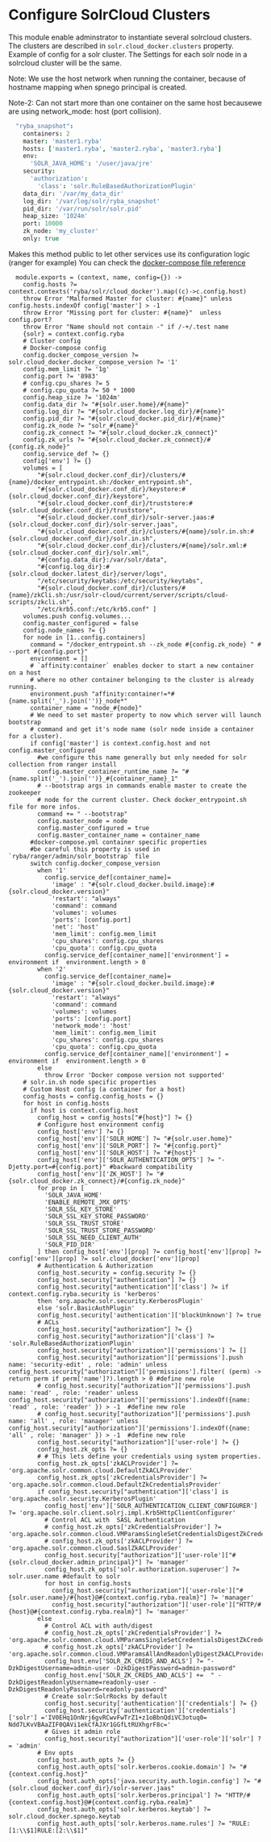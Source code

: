 
# Configure SolrCloud Clusters
This module enable adminstrator to instantiate several solrcloud clusters.
The clusters are described in `solr.cloud_docker.clusters` property.
Example of config for a solr cluster.
The Settings for each solr node in a solrcloud cluster will be the same.

Note: We use the host network when running the container, because of hostname mapping 
when spnego principal is created.

Note-2: Can not start more than one container on the same host becausewe are using
network_mode: host (port collision).

```cson
  "ryba_snapshot":
    containers: 2
    master: 'master1.ryba'
    hosts: ['master1.ryba', 'master2.ryba', 'master3.ryba']
    env:
      'SOLR_JAVA_HOME': '/user/java/jre'
    security: 
      'authorization': 
        'class': 'solr.RuleBasedAuthorizationPlugin'
    data_dir: '/var/my_data_dir'
    log_dir: '/var/log/solr/ryba_snapshot'
    pid_dir: '/var/run/solr/solr.pid'
    heap_size: '1024m'
    port: 10000
    zk_node: 'my_cluster'
    only: true    
```

Makes this method public to let other services use its configuration logic (ranger for example)
You can check the [docker-compose file reference](https://docs.docker.com/compose/compose-file/)

      module.exports = (context, name, config={}) ->
        config.hosts ?= context.contexts('ryba/solr/cloud_docker').map((c)->c.config.host)
        throw Error "Malformed Master for cluster: #{name}" unless config.hosts.indexOf config['master'] > -1
        throw Error "Missing port for cluster: #{name}"  unless config.port?
        throw Error "Name should not contain -" if /-+/.test name
        {solr} = context.config.ryba
        # Cluster config 
        # Docker-compose config
        config.docker_compose_version ?= solr.cloud_docker.docker_compose_version ?= '1'
        config.mem_limit ?= '1g'
        config.port ?= '8983'
        # config.cpu_shares ?= 5
        # config.cpu_quota ?= 50 * 1000
        config.heap_size ?= '1024m'
        config.data_dir ?= "#{solr.user.home}/#{name}"
        config.log_dir ?= "#{solr.cloud_docker.log_dir}/#{name}"
        config.pid_dir ?= "#{solr.cloud_docker.pid_dir}/#{name}"
        config.zk_node ?= "solr_#{name}"
        config.zk_connect ?= "#{solr.cloud_docker.zk_connect}"
        config.zk_urls ?= "#{solr.cloud_docker.zk_connect}/#{config.zk_node}"
        config.service_def ?= {}
        config['env'] ?= {}
        volumes = [
            "#{solr.cloud_docker.conf_dir}/clusters/#{name}/docker_entrypoint.sh:/docker_entrypoint.sh",
            "#{solr.cloud_docker.conf_dir}/keystore:#{solr.cloud_docker.conf_dir}/keystore",
            "#{solr.cloud_docker.conf_dir}/truststore:#{solr.cloud_docker.conf_dir}/truststore",
            "#{solr.cloud_docker.conf_dir}/solr-server.jaas:#{solr.cloud_docker.conf_dir}/solr-server.jaas",
            "#{solr.cloud_docker.conf_dir}/clusters/#{name}/solr.in.sh:#{solr.cloud_docker.conf_dir}/solr.in.sh",
            "#{solr.cloud_docker.conf_dir}/clusters/#{name}/solr.xml:#{solr.cloud_docker.conf_dir}/solr.xml",
            "#{config.data_dir}:/var/solr/data",
            "#{config.log_dir}:#{solr.cloud_docker.latest_dir}/server/logs",
            "/etc/security/keytabs:/etc/security/keytabs",
            "#{solr.cloud_docker.conf_dir}/clusters/#{name}/zkCli.sh:/usr/solr-cloud/current/server/scripts/cloud-scripts/zkcli.sh",
            "/etc/krb5.conf:/etc/krb5.conf" ] 
        volumes.push config.volumes...
        config.master_configured = false
        config.node_names ?= {}
        for node in [1..config.containers]
          command = "/docker_entrypoint.sh --zk_node #{config.zk_node} " # --port #{config.port}"
          environment = []
          # `affinity:container` enables docker to start a new container on a host 
          # where no other container belonging to the cluster is already running.
          environment.push "affinity:container!=*#{name.split('_').join('')}_node*"
          container_name = "node_#{node}"
          # We need to set master property to now which server will launch bootstrap
          # command and get it's node name (solr node inside a container for a cluster).
          if config['master'] is context.config.host and not config.master_configured
            #we configure this name generally but only needed for solr collection from ranger install
            config.master_container_runtime_name ?= "#{name.split('_').join('')}_#{container_name}_1"
            # --bootstrap args in commands enable master to create the zookeeper 
            # node for the current cluster. Check docker_entrypoint.sh file for more infos.
            command += " --bootstrap"
            config.master_node = node
            config.master_configured = true
            config.master_container_name = container_name
          #docker-compose.yml container specific properties
          #be careful this property is used in `ryba/ranger/admin/solr_bootstrap` file
          switch config.docker_compose_version
            when '1'
              config.service_def[container_name]=
                'image' : "#{solr.cloud_docker.build.image}:#{solr.cloud_docker.version}"
                'restart': "always"
                'command': command
                'volumes': volumes
                'ports': [config.port]
                'net': 'host'
                'mem_limit': config.mem_limit
                'cpu_shares': config.cpu_shares
                'cpu_quota': config.cpu_quota
              config.service_def[container_name]['environment'] = environment if  environment.length > 0
            when '2'
              config.service_def[container_name]=
                'image' : "#{solr.cloud_docker.build.image}:#{solr.cloud_docker.version}"
                'restart': "always"
                'command': command
                'volumes': volumes
                'ports': [config.port]
                'network_mode': 'host'
                'mem_limit': config.mem_limit
                'cpu_shares': config.cpu_shares
                'cpu_quota': config.cpu_quota
              config.service_def[container_name]['environment'] = environment if  environment.length > 0
            else 
              throw Error 'Docker compose version not supported'
        # solr.in.sh node specific properties
        # Custom Host config (a container for a host)
        config_hosts = config.config_hosts = {}
        for host in config.hosts
          if host is context.config.host
            config_host = config_hosts["#{host}"] ?= {}
            # Configure host environment config
            config_host['env'] ?= {}
            config_host['env']['SOLR_HOME'] ?= "#{solr.user.home}"
            config_host['env']['SOLR_PORT'] ?= "#{config.port}"
            config_host['env']['SOLR_HOST'] ?= "#{host}"
            config_host['env']['SOLR_AUTHENTICATION_OPTS'] ?= "-Djetty.port=#{config.port}" #backward compatibility
            config_host['env']['ZK_HOST'] ?= "#{solr.cloud_docker.zk_connect}/#{config.zk_node}"
            for prop in [
              'SOLR_JAVA_HOME'
              'ENABLE_REMOTE_JMX_OPTS'
              'SOLR_SSL_KEY_STORE'
              'SOLR_SSL_KEY_STORE_PASSWORD'
              'SOLR_SSL_TRUST_STORE'
              'SOLR_SSL_TRUST_STORE_PASSWORD'
              'SOLR_SSL_NEED_CLIENT_AUTH'
              'SOLR_PID_DIR'
            ] then config_host['env'][prop] ?= config_host['env'][prop] ?= config['env'][prop] ?= solr.cloud_docker['env'][prop] 
            # Authentication & Authorization
            config_host.security = config.security ?= {}
            config_host.security["authentication"] ?= {}
            config_host.security["authentication"]['class'] ?= if  context.config.ryba.security is 'kerberos'
            then 'org.apache.solr.security.KerberosPlugin'
            else 'solr.BasicAuthPlugin'
            config_host.security['authentication']['blockUnknown'] ?= true 
            # ACLs
            config_host.security["authorization"] ?= {}
            config_host.security["authorization"]['class'] ?= 'solr.RuleBasedAuthorizationPlugin'
            config_host.security["authorization"]['permissions'] ?= []
            config_host.security["authorization"]['permissions'].push name: 'security-edit' , role: 'admin' unless config_host.security["authorization"]['permissions'].filter( (perm) -> return perm if perm['name']?).length > 0 #define new role 
            # config_host.security["authorization"]['permissions'].push name: 'read' , role: 'reader' unless config_host.security["authorization"]['permissions'].indexOf({name: 'read' , role: 'reader' }) > -1  #define new role
            # config_host.security["authorization"]['permissions'].push name: 'all' , role: 'manager' unless config_host.security["authorization"]['permissions'].indexOf({name: 'all' , role: 'manager' }) > -1  #define new role
            config_host.security["authorization"]['user-role'] ?= {}
            config_host.zk_opts ?= {}
            # # This lets define your credentials using system properties.
            config_host.zk_opts['zkACLProvider'] ?= 'org.apache.solr.common.cloud.DefaultZkACLProvider'
            config_host.zk_opts['zkCredentialsProvider'] ?= 'org.apache.solr.common.cloud.DefaultZkCredentialsProvider'
            if config_host.security["authentication"]['class'] is 'org.apache.solr.security.KerberosPlugin'
              config_host['env']['SOLR_AUTHENTICATION_CLIENT_CONFIGURER'] ?= 'org.apache.solr.client.solrj.impl.Krb5HttpClientConfigurer' 
              # Control ACL with  SASL Authentication
              # config_host.zk_opts['zkCredentialsProvider'] ?= 'org.apache.solr.common.cloud.VMParamsSingleSetCredentialsDigestZkCredentialsProvider'
              # config_host.zk_opts['zkACLProvider'] ?= 'org.apache.solr.common.cloud.SaslZkACLProvider'
              config_host.security["authorization"]['user-role']["#{solr.cloud_docker.admin_principal}"] ?= 'manager'
              config_host.zk_opts['solr.authorization.superuser'] ?= solr.user.name #default to solr
              for host in config.hosts
                config_host.security["authorization"]['user-role']["#{solr.user.name}/#{host}@#{context.config.ryba.realm}"] ?= 'manager'
                config_host.security["authorization"]['user-role']["HTTP/#{host}@#{context.config.ryba.realm}"] ?= 'manager'
            else
              # Control ACL with auth/digest
              # config_host.zk_opts['zkCredentialsProvider'] ?= 'org.apache.solr.common.cloud.VMParamsSingleSetCredentialsDigestZkCredentialsProvider'
              # config_host.zk_opts['zkACLProvider'] ?= 'org.apache.solr.common.cloud.VMParamsAllAndReadonlyDigestZkACLProvider'
              config_host.env['SOLR_ZK_CREDS_AND_ACLS'] ?= "-DzkDigestUsername=admin-user -DzkDigestPassword=admin-password"
              config_host.env['SOLR_ZK_CREDS_AND_ACLS'] +=  " -DzkDigestReadonlyUsername=readonly-user -DzkDigestReadonlyPassword=readonly-password"
              # Create solr:SolrRocks by default
              config_host.security['authentication']['credentials'] ?= {} 
              config_host.security['authentication']['credentials']['solr'] ='IV0EHq1OnNrj6gvRCwvFwTrZ1+z1oBbnQdiVC3otuq0= Ndd7LKvVBAaZIF0QAVi1ekCfAJXr1GGfLtRUXhgrF8c='
              # Gives it admin role
              config_host.security["authorization"]['user-role']['solr'] ?= 'admin'
            # Env opts
            config_host.auth_opts ?= {}
            config_host.auth_opts['solr.kerberos.cookie.domain'] ?= "#{context.config.host}"
            config_host.auth_opts['java.security.auth.login.config'] ?= "#{solr.cloud_docker.conf_dir}/solr-server.jaas"
            config_host.auth_opts['solr.kerberos.principal'] ?= "HTTP/#{context.config.host}@#{context.config.ryba.realm}"
            config_host.auth_opts['solr.kerberos.keytab'] ?= solr.cloud_docker.spnego.keytab
            config_host.auth_opts['solr.kerberos.name.rules'] ?= "RULE:[1:\\$1]RULE:[2:\\$1]"
